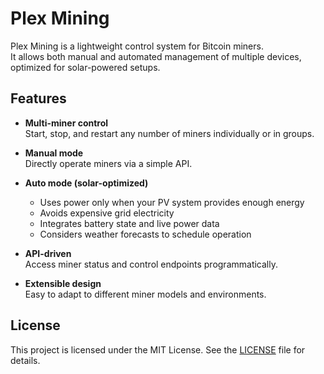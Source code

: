 # Plex Mining

Plex Mining is a lightweight control system for Bitcoin miners.  
It allows both manual and automated management of multiple devices, optimized for solar-powered setups.

## Features

- **Multi-miner control**  
  Start, stop, and restart any number of miners individually or in groups.

- **Manual mode**  
  Directly operate miners via a simple API.

- **Auto mode (solar-optimized)**  
  - Uses power only when your PV system provides enough energy  
  - Avoids expensive grid electricity  
  - Integrates battery state and live power data  
  - Considers weather forecasts to schedule operation

- **API-driven**  
  Access miner status and control endpoints programmatically.

- **Extensible design**  
  Easy to adapt to different miner models and environments.

## License

This project is licensed under the MIT License. See the [LICENSE](LICENSE) file for details.
